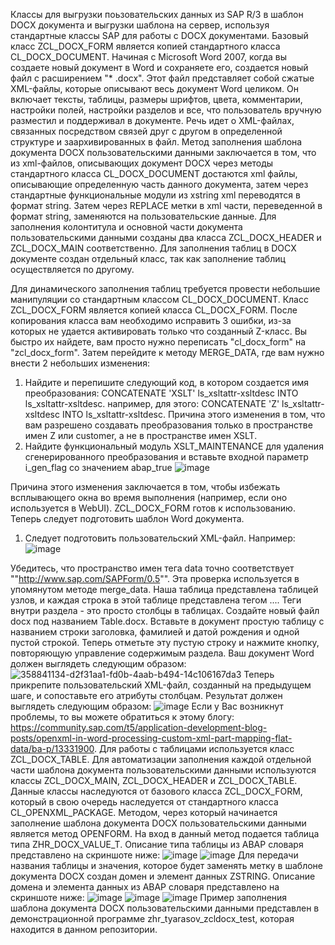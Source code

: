 Классы для выгрузки поьзовательских данных из SAP R/3 в шаблон DOCX документа и выгрузки шаблона на сервер, используя стандартные классы SAP для работы с DOCX документами.
Базовый класс ZCL_DOCX_FORM является копией стандартного класса CL_DOCX_DOCUMENT. 
Начиная с Microsoft Word 2007, когда вы создаете новый документ в Word и сохраняете его, создается новый файл с расширением "* .docx".
Этот файл представляет собой сжатые XML-файлы, которые описывают весь документ Word целиком. Он включает тексты, таблицы, размеры шрифтов, цвета, комментарии, настройки полей, настройки разделов и все, 
что пользователь вручную разместил и поддерживал в документе. Речь идет о XML-файлах, связанных посредством связей друг с другом в определенной структуре 
и заархивированных в файл.
Метод заполнения шаблона документа DOCX пользовательскими данными заключается в том, что из xml-файлов, описывающих документ DOCX через методы стандартного класса CL_DOCX_DOCUMENT достаются xml файлы, 
описывающие определенную часть данного документа, затем через стандартные функциональные модули из xstring xml переводятся в формат string. Затем через REPLACE метки в xml части, переведенной в формат string, заменяются на пользовательские данные.
Для заполнения колонтитула и основной части документа пользовательскими данными созданы два класса ZCL_DOCX_HEADER и ZCL_DOCX_MAIN соответственно.
Для заполнения таблиц в DOCX документе создан отдельный класс, так как заполнение таблиц осуществляется по другому.

Для динамического заполнения таблиц требуется провести небольшие манипуляции со стандартным классом CL_DOCX_DOCUMENT.
Класс ZCL_DOCX_FORM является копией класса CL_DOCX_FORM. После копирования класса вам необходимо исправить 3 ошибки, из-за которых не удается активировать только что созданный Z-класс. Вы быстро их найдете, вам просто нужно переписать "cl_docx_form" на "zcl_docx_form". Затем перейдите к методу MERGE_DATA, где вам нужно внести 2 небольших изменения:

1. Найдите и перепишите следующий код, в котором создается имя преобразования:
  CONCATENATE 'XSLT' ls_xsltattr-xsltdesc INTO ls_xsltattr-xsltdesc.
например, для этого:
  CONCATENATE 'Z' ls_xsltattr-xsltdesc INTO ls_xsltattr-xsltdesc.
Причина этого изменения в том, что вам разрешено создавать преобразования только в пространстве имен Z или customer, а не в пространстве имен XSLT.
2. Найдите функциональный модуль XSLT_MAINTENANCE для удаления сгенерированного преобразования и вставьте входной параметр i_gen_flag со значением abap_true
![image](https://github.com/user-attachments/assets/fd7f0e19-9e2a-4c7d-a817-4c1d9181cc3c)

  Причина этого изменения заключается в том, чтобы избежать всплывающего окна во время выполнения (например, если оно используется в WebUI).
  ZCL_DOCX_FORM готов к использованию. Теперь следует подготовить шаблон Word документа.
  1. Следует подготовить пользовательский XML-файл.
  Например:
![image](https://github.com/user-attachments/assets/bee349e2-a15c-4755-bf75-51ff342c1667)

Убедитесь, что пространство имен тега data точно соответствует ""http://www.sap.com/SAPForm/0.5"". Эта проверка используется в упомянутом методе merge_data. Наша таблица представлена таблицей узлов, и каждая строка в этой таблице представлена тегом <DATA>...</DATA>. Теги внутри раздела <DATA> - это просто столбцы в таблицах.
Создайте новый файл docx под названием Table.docx.  Вставьте в документ простую таблицу с названием строки заголовка, фамилией и датой рождения и одной пустой строкой. Теперь отметьте эту пустую строку и нажмите кнопку, повторяющую управление содержимым раздела. Ваш документ Word должен выглядеть следующим образом:
![358841134-d2f31aa1-fd0b-4aab-b494-14c106167da3](https://github.com/user-attachments/assets/138c4713-a6c1-4a1b-b97a-68190a55553e)
Теперь прикрепите пользовательский XML-файл, созданный на предыдущем шаге, и сопоставьте его атрибуты столбцам. Результат должен выглядеть следующим образом:
![image](https://github.com/user-attachments/assets/883e5a6e-896f-4dab-b2f4-20436c80d94c)
Если у Вас возникнут проблемы, то вы можете обратиться к этому блогу: https://community.sap.com/t5/application-development-blog-posts/openxml-in-word-processing-custom-xml-part-mapping-flat-data/ba-p/13331900.
Для работы с таблицами используется класс ZCL_DOCX_TABLE.
Для автоматизации заполнения каждой отдельной части шаблона  документа пользовательскими данными используются классы ZCL_DOCX_MAIN, ZCL_DOCX_HEADER и ZCL_DOCX_TABLE. Данные классы наследуются от базового класса ZCL_DOCX_FORM, который в свою очередь наследуется от стандартного класса CL_OPENXML_PACKAGE. Методом, через который начинается заполнение шаблона документа DOCX пользовательскими данными является метод OPENFORM. На вход в данный метод подается таблица типа ZHR_DOCX_VALUE_T.
Описание типа таблицы из ABAP словаря представлено на скриншоте ниже:
![image](https://github.com/user-attachments/assets/9b5c2072-9177-45c8-a1b6-7fabb88d6eb5)
![image](https://github.com/user-attachments/assets/23aa8045-9a86-46ff-926d-71ef9cff3b33)
Для передачи названия таблицы и значения, которое будет заменять метку в шаблоне документа DOCX создан домен и элемент данных ZSTRING.
Описание домена и элемента данных из ABAP словаря представлено на скриншоте ниже:
![image](https://github.com/user-attachments/assets/5a613c1a-03fd-43dc-9b8a-88850611484c)
![image](https://github.com/user-attachments/assets/2293afbc-7abd-425e-9231-b6fb2ac5d63f)
![image](https://github.com/user-attachments/assets/a7afe41b-466d-4b3c-9c8f-d6f2582cc456)
Пример заполнения шаблона документа DOCX пользовательскими данными представлен в демонстрационной программе zhr_tyarasov_zcldocx_test, которая находится в данном репозитории.



